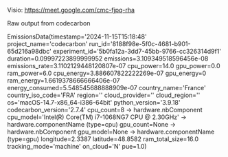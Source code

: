 Visio: https://meet.google.com/cmc-fjpq-rha


Raw output from codecarbon

EmissionsData(timestamp='2024-11-15T15:18:48'
project_name='codecarbon'
run_id='8188f98e-5f0c-4681-b901-65d216a98dbc'
experiment_id='5b0fa12a-3dd7-45bb-9766-cc326314d9f1'
duration=0.09997223899999952
emissions=3.109349518596456e-08
emissions_rate=3.1102129448120807e-07
cpu_power=14.0
gpu_power=0.0
ram_power=6.0
cpu_energy=3.886607822222269e-07
gpu_energy=0
ram_energy=1.6619378666666406e-07
energy_consumed=5.548545688888909e-07
country_name='France'
country_iso_code='FRA'
region=''
cloud_provider=''
cloud_region=''
os='macOS-14.7-x86_64-i386-64bit'
python_version='3.9.18'
codecarbon_version='2.7.4'
cpu_count=8                                                 -> hardware.nbComponent
cpu_model='Intel(R) Core(TM) i7-1068NG7 CPU @ 2.30GHz'      -> hardware.componentName (type=cpu)
gpu_count=None                                              -> hardware.nbComponent
gpu_model=None                                              -> hardware.componentName (type=gpu)
longitude=2.3387
latitude=48.8582
ram_total_size=16.0
tracking_mode='machine'
on_cloud='N'
pue=1.0)
